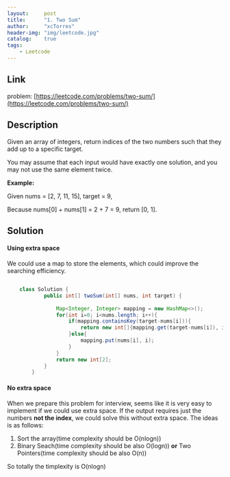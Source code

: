 ```yaml
---
layout:     post
title:      "1. Two Sum"
author:     "xcTorres"
header-img: "img/leetcode.jpg"
catalog:    true
tags:
    - Leetcode
---
```

## Link
problem: [https://leetcode.com/problems/two-sum/](https://leetcode.com/problems/two-sum/)

## Description
Given an array of integers, return indices of the two numbers such that they add up to a specific target.

You may assume that each input would have exactly one solution, and you may not use the same element twice.

**Example:**

Given nums = [2, 7, 11, 15], target = 9,

Because nums[0] + nums[1] = 2 + 7 = 9,
return [0, 1]. 

## Solution  

#### Using extra space
We could use a map to store the elements, which could improve the searching efficiency.
```java 

    class Solution {
            public int[] twoSum(int[] nums, int target) {
                
                Map<Integer, Integer> mapping = new HashMap<>();
                for(int i=0; i<nums.length; i++){
                    if(mapping.containsKey(target-nums[i])){
                        return new int[]{mapping.get(target-nums[i]), i};
                    }else{
                        mapping.put(nums[i], i);
                    }
                }
                return new int[2];
            }
        }

```

#### No extra space  
When we prepare this problem for interview, seems like it is very easy to implement if we could use extra space. If the output requires just the numbers **not the index**, we could solve this without extra space.
The ideas is as follows:  
1. Sort the array(time complexity should be O(nlogn))  
2. Binary Seach(time complexity should be also O(logn)) **or** Two Pointers(time complexity should be also O(n))

So totally the timplexity is O(nlogn)  


